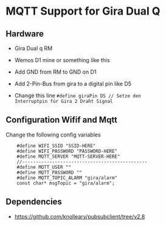 # MQTT Support for Gira Dual Q

## Hardware
 - Gira Dual q RM
 - Wemos D1 mine or something like this

 - Add GND from RM to GND on D1
 - Add 2-Pin-Bus from gira to a digital pin like D5
 - Change this line <code>#define giraPin D5 // Setze den Interruptpin für Gira 2 Draht Signal</code>

## Configuration Wifif and Mqtt
Change the following config variables
```
    #define WIFI_SSID "SSID-HERE"
    #define WIFI_PASSWORD "PASSWORD-HERE"
    #define MQTT_SERVER "MQTT-SERVER-HERE"
    //----------------------------------------------
    #define MQTT_USER ""
    #define MQTT_PASSWORD ""
    #define MQTT_TOPIC_ALARM "gira/alarm"
    const char* msgTopic = "gira/alarm";
```

## Dependencies
- https://github.com/knolleary/pubsubclient/tree/v2.8